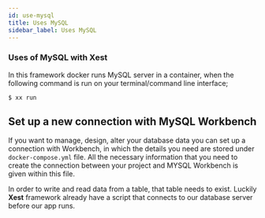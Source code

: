 ```yaml
---
id: use-mysql
title: Uses MySQL
sidebar_label: Uses MySQL
---
```


### Uses of MySQL with Xest

In this framework docker runs MySQL server in a container, when the following command is run on your terminal/command line interface;

```
$ xx run
```

## Set up a new connection with MySQL Workbench

If you want to manage, design, alter your database data you can set up a connection with Workbench, in which the details you need are stored under `docker-compose.yml` file. All the necessary information that you need to create the connection between your project and MYSQL Workbench is given within this file.

In order to write and read data from a table, that table needs to exist. Luckily **Xest** framework already have a script that connects to our database server before our app runs.